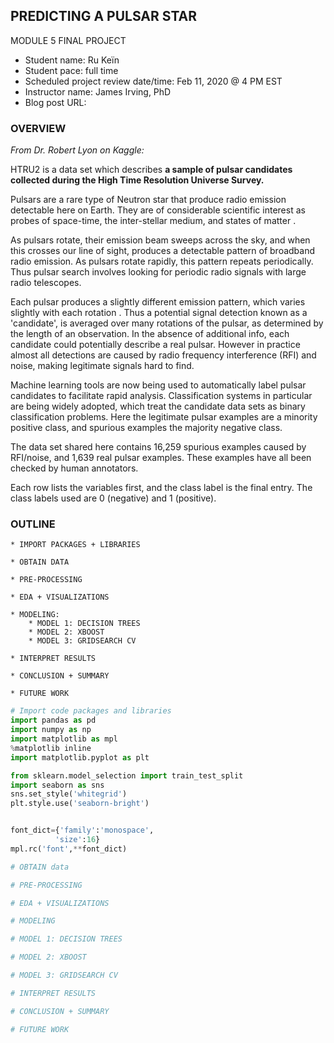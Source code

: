
## PREDICTING A PULSAR STAR

MODULE 5 FINAL PROJECT

* Student name: Ru Keïn
* Student pace: full time
* Scheduled project review date/time: Feb 11, 2020 @ 4 PM EST
* Instructor name: James Irving, PhD
* Blog post URL:

### OVERVIEW

*From Dr. Robert Lyon on Kaggle:*

HTRU2 is a data set which describes **a sample of pulsar candidates collected during the High Time Resolution Universe Survey.**

Pulsars are a rare type of Neutron star that produce radio emission detectable here on Earth. They are of considerable scientific interest as probes of space-time, the inter-stellar medium, and states of matter .

As pulsars rotate, their emission beam sweeps across the sky, and when this crosses our line of sight, produces a detectable pattern of broadband radio emission. As pulsars rotate rapidly, this pattern repeats periodically. Thus pulsar search involves looking for periodic radio signals with large radio telescopes.

Each pulsar produces a slightly different emission pattern, which varies slightly with each rotation . Thus a potential signal detection known as a 'candidate', is averaged over many rotations of the pulsar, as determined by the length of an observation. In the absence of additional info, each candidate could potentially describe a real pulsar. However in practice almost all detections are caused by radio frequency interference (RFI) and noise, making legitimate signals hard to find.

Machine learning tools are now being used to automatically label pulsar candidates to facilitate rapid analysis. Classification systems in particular are being widely adopted, which treat the candidate data sets as binary classification problems. Here the legitimate pulsar examples are a minority positive class, and spurious examples the majority negative class.

The data set shared here contains 16,259 spurious examples caused by RFI/noise, and 1,639 real pulsar examples. These examples have all been checked by human annotators.

Each row lists the variables first, and the class label is the final entry. The class labels used are 0 (negative) and 1 (positive).

### OUTLINE

    * IMPORT PACKAGES + LIBRARIES
    
    * OBTAIN DATA
    
    * PRE-PROCESSING
    
    * EDA + VISUALIZATIONS
    
    * MODELING:
        * MODEL 1: DECISION TREES
        * MODEL 2: XBOOST
        * MODEL 3: GRIDSEARCH CV
        
    * INTERPRET RESULTS
    
    * CONCLUSION + SUMMARY
    
    * FUTURE WORK



```python
# Import code packages and libraries
import pandas as pd
import numpy as np
import matplotlib as mpl
%matplotlib inline
import matplotlib.pyplot as plt

from sklearn.model_selection import train_test_split
import seaborn as sns
sns.set_style('whitegrid')
plt.style.use('seaborn-bright')


font_dict={'family':'monospace',
          'size':16}
mpl.rc('font',**font_dict)

```


```python
# OBTAIN data
```


```python
# PRE-PROCESSING
```


```python
# EDA + VISUALIZATIONS
```


```python
# MODELING
```


```python
# MODEL 1: DECISION TREES
```


```python
# MODEL 2: XBOOST
```


```python
# MODEL 3: GRIDSEARCH CV
```


```python
# INTERPRET RESULTS
```


```python
# CONCLUSION + SUMMARY
```


```python
# FUTURE WORK
```

